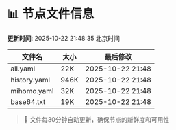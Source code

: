 # 📊 节点文件信息

**更新时间**: 2025-10-22 21:48:35 北京时间

| 文件名 | 大小 | 最后修改 |
|--------|------|----------|
| all.yaml | 22K | 2025-10-22 21:48 |
| history.yaml | 946K | 2025-10-22 21:48 |
| mihomo.yaml | 32K | 2025-10-22 21:48 |
| base64.txt | 19K | 2025-10-22 21:48 |

> 🔄 文件每30分钟自动更新，确保节点的新鲜度和可用性
